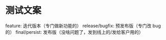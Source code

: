 # 测试文案

feature: 迭代版本（专门做新功能的）
release/bugfix: 预发布版（专门改 bug 的）
final/persist: 发布版（没啥问题了，发到线上的/发给客户用的）